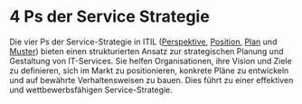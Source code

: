 # 4 Ps der Service Strategie

Die vier Ps der Service-Strategie in ITIL ([Perspektive](Perspektive.md), [Position](Position.md), [Plan](Plan.md) und [Muster](Muster.md)) bieten einen strukturierten Ansatz zur strategischen Planung und Gestaltung von IT-Services. Sie helfen Organisationen, ihre Vision und Ziele zu definieren, sich im Markt zu positionieren, konkrete Pläne zu entwickeln und auf bewährte Verhaltensweisen zu bauen. Dies führt zu einer effektiven und wettbewerbsfähigen Service-Strategie.

